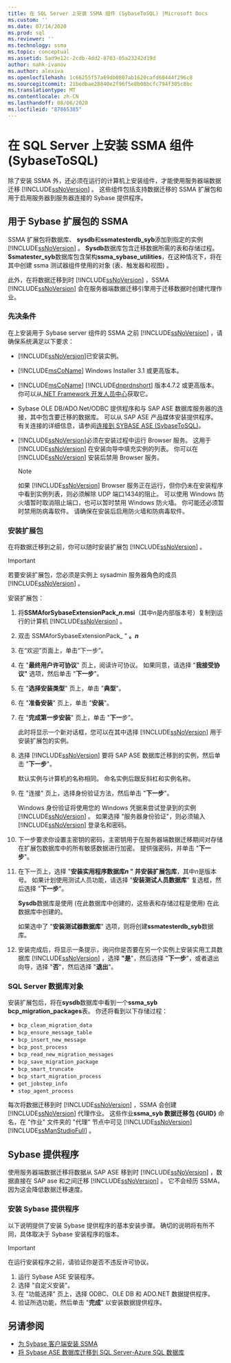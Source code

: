 ```yaml
---
title: 在 SQL Server 上安装 SSMA 组件 (SybaseToSQL) |Microsoft Docs
ms.custom: ''
ms.date: 07/14/2020
ms.prod: sql
ms.reviewer: ''
ms.technology: ssma
ms.topic: conceptual
ms.assetid: 5ad9e12c-2cdb-4dd2-8703-05a23242d19d
author: nahk-ivanov
ms.author: alexiva
ms.openlocfilehash: 1c66255f57a69db0807ab1620cafd60444f296c8
ms.sourcegitcommit: 21bedbae28840e2f96f5e8b08bcfc794f305c8bc
ms.translationtype: MT
ms.contentlocale: zh-CN
ms.lasthandoff: 08/06/2020
ms.locfileid: "87865385"
---
```

# <a name="installing-ssma-components-on-sql-server-sybasetosql"></a>在 SQL Server 上安装 SSMA 组件 (SybaseToSQL) 

除了安装 SSMA 外，还必须在运行的计算机上安装组件，才能使用服务器端数据迁移 [!INCLUDE[ssNoVersion](../../includes/ssnoversion-md.md)] 。 这些组件包括支持数据迁移的 SSMA 扩展包和用于启用服务器到服务器连接的 Sybase 提供程序。

## <a name="ssma-for-sybase-extension-pack"></a>用于 Sybase 扩展包的 SSMA

SSMA 扩展包将数据库、 **sysdb**和**ssmatesterdb_syb**添加到指定的实例 [!INCLUDE[ssNoVersion](../../includes/ssnoversion-md.md)] 。 **Sysdb**数据库包含迁移数据所需的表和存储过程。 **Ssmatester_syb**数据库包含架构**ssma_sybase_utilities**，在这种情况下，将在其中创建 ssma 测试器组件使用的对象 (表、触发器和视图) 。

此外，在将数据迁移到时 [!INCLUDE[ssNoVersion](../../includes/ssnoversion-md.md)] ，SSMA [!INCLUDE[ssNoVersion](../../includes/ssnoversion-md.md)] 会在服务器端数据迁移引擎用于迁移数据时创建代理作业。

### <a name="prerequisites"></a>先决条件

在上安装用于 Sybase server 组件的 SSMA 之前 [!INCLUDE[ssNoVersion](../../includes/ssnoversion-md.md)] ，请确保系统满足以下要求：

- [!INCLUDE[ssNoVersion](../../includes/ssnoversion-md.md)]已安装实例。
- [!INCLUDE[msCoName](../../includes/msconame_md.md)] Windows Installer 3.1 或更高版本。
- [!INCLUDE[msCoName](../../includes/msconame_md.md)] [!INCLUDE[dnprdnshort](../../includes/dnprdnshort_md.md)] 版本4.7.2 或更高版本。 你可以从[.NET Framework 开发人员中心](https://go.microsoft.com/fwlink/?LinkId=48882)获取它。
- Sybase OLE DB/ADO.Net/ODBC 提供程序和与 SAP ASE 数据库服务器的连接，其中包含要迁移的数据库。 可以从 SAP ASE 产品媒体安装提供程序。 有关连接的详细信息，请参阅[连接到 SYBASE ASE &#40;SybaseToSQL&#41;](../../ssma/sybase/connecting-to-sybase-ase-sybasetosql.md)。
- [!INCLUDE[ssNoVersion](../../includes/ssnoversion-md.md)]必须在安装过程中运行 Browser 服务。 这用于 [!INCLUDE[ssNoVersion](../../includes/ssnoversion-md.md)] 在安装向导中填充实例的列表。 你可以在 [!INCLUDE[ssNoVersion](../../includes/ssnoversion-md.md)] 安装后禁用 Browser 服务。

  > [!NOTE]
  > 如果 [!INCLUDE[ssNoVersion](../../includes/ssnoversion-md.md)] Browser 服务正在运行，但你仍未在安装程序中看到实例列表，则必须解除 UDP 端口1434的阻止。 可以使用 Windows 防火墙暂时取消阻止端口，也可以暂时禁用 Windows 防火墙。 你可能还必须暂时禁用防病毒软件。 请确保在安装后启用防火墙和防病毒软件。

### <a name="installing-the-extension-pack"></a>安装扩展包

在将数据迁移到之前，你可以随时安装扩展包 [!INCLUDE[ssNoVersion](../../includes/ssnoversion-md.md)] 。

> [!IMPORTANT]
> 若要安装扩展包，您必须是实例上 sysadmin 服务器角色的成员 [!INCLUDE[ssNoVersion](../../includes/ssnoversion-md.md)] 。

安装扩展包：

1. 将**SSMAforSybaseExtensionPack_*n*.msi**（其中*n*是内部版本号）复制到运行的计算机 [!INCLUDE[ssNoVersion](../../includes/ssnoversion-md.md)] 。
2. 双击 SSMAforSybaseExtensionPack_ " **。*n***
3. 在“欢迎”页面上，单击“下一步”。 
4. 在 "**最终用户许可协议**" 页上，阅读许可协议。 如果同意，请选择 "**我接受协议"** 选项，然后单击 "**下一步**"。
5. 在 "**选择安装类型**" 页上，单击 "**典型**"。
6. 在 "**准备安装**" 页上，单击 "**安装**"。
7. 在 "**完成第一步安装**" 页上，单击 "**下一**步"。

   此时将显示一个新对话框，您可以在其中选择 [!INCLUDE[ssNoVersion](../../includes/ssnoversion-md.md)] 用于安装扩展包的实例。

8. 选择 [!INCLUDE[ssNoVersion](../../includes/ssnoversion-md.md)] 要将 SAP ASE 数据库迁移到的实例，然后单击 "**下一步**"。

   默认实例与计算机的名称相同。 命名实例后跟反斜杠和实例名称。

9. 在 "连接" 页上，选择身份验证方法，然后单击 "**下一步**"。

   Windows 身份验证将使用您的 Windows 凭据来尝试登录到的实例 [!INCLUDE[ssNoVersion](../../includes/ssnoversion-md.md)] 。 如果选择 "服务器身份验证"，则必须输入 [!INCLUDE[ssNoVersion](../../includes/ssnoversion-md.md)] 登录名和密码。

10. 下一步要求你设置主密钥的密码，主密钥用于在服务器端数据迁移期间对存储在扩展包数据库中的所有敏感数据进行加密。 提供强密码，并单击 "**下一步**"。

11. 在下一页上，选择 "**安装实用程序数据库*n* " 并安装扩展包库**，其中*n*是版本号。 如果计划使用测试人员功能，请选择 "**安装测试人员数据库**" 复选框，然后选择 "**下一步**"。

    **Sysdb**数据库是使用 (在此数据库中创建的，这些表和存储过程是使用) 在此数据库中创建的。

    如果选中了 "**安装测试器数据库**" 选项，则将创建**ssmatesterdb_syb**数据库。

12. 安装完成后，将显示一条提示，询问你是否要在另一个实例上安装实用工具数据库 [!INCLUDE[ssNoVersion](../../includes/ssnoversion-md.md)] ，选择 **"是**"，然后选择 "**下一步**"，或者退出向导，选择 "**否**"，然后选择 "**退出**"。

### <a name="sql-server-database-objects"></a>SQL Server 数据库对象

安装扩展包后，将在**sysdb**数据库中看到一个**ssma_syb bcp_migration_packages**表。 你还将看到以下存储过程：

- `bcp_clean_migration_data`
- `bcp_ensure_message_table`
- `bcp_insert_new_message`
- `bcp_post_process`
- `bcp_read_new_migration_messages`
- `bcp_save_migration_package`
- `bcp_smart_truncate`
- `bcp_start_migration_process`
- `get_jobstep_info`
- `stop_agent_process`

每次将数据迁移到时 [!INCLUDE[ssNoVersion](../../includes/ssnoversion-md.md)] ，SSMA 会创建 [!INCLUDE[ssNoVersion](../../includes/ssnoversion-md.md)] 代理作业。 这些作业**ssma_syb 数据迁移包 {GUID}** 命名，在 "作业" 文件夹的 "代理" 节点中可见 [!INCLUDE[ssNoVersion](../../includes/ssnoversion-md.md)] [!INCLUDE[ssManStudioFull](../../includes/ssmanstudiofull-md.md)] 。  

## <a name="sybase-providers"></a>Sybase 提供程序

使用服务器端数据迁移将数据从 SAP ASE 移到时 [!INCLUDE[ssNoVersion](../../includes/ssnoversion-md.md)] ，数据直接在 SAP ase 和之间迁移 [!INCLUDE[ssNoVersion](../../includes/ssnoversion-md.md)] 。 它不会经历 SSMA，因为这会降低数据迁移速度。

### <a name="installing-the-sybase-providers"></a>安装 Sybase 提供程序

以下说明提供了安装 Sybase 提供程序的基本安装步骤。 确切的说明将有所不同，具体取决于 Sybase 安装程序的版本。

> [!IMPORTANT]
> 在运行安装程序之前，请验证你是否不违反许可协议。

1. 运行 Sybase ASE 安装程序。
2. 选择 "自定义安装"。
3. 在 "功能选择" 页上，选择 ODBC、OLE DB 和 ADO.NET 数据提供程序。
4. 验证所选功能，然后单击 "**完成**" 以安装数据提供程序。

## <a name="see-also"></a>另请参阅

- [为 Sybase 客户端安装 SSMA](../../ssma/sybase/installing-ssma-for-sybase-client-sybasetosql.md)
- [将 Sybase ASE 数据库迁移到 SQL Server-Azure SQL 数据库](../../ssma/sybase/migrating-sybase-ase-databases-to-sql-server-azure-sql-db-sybasetosql.md)
